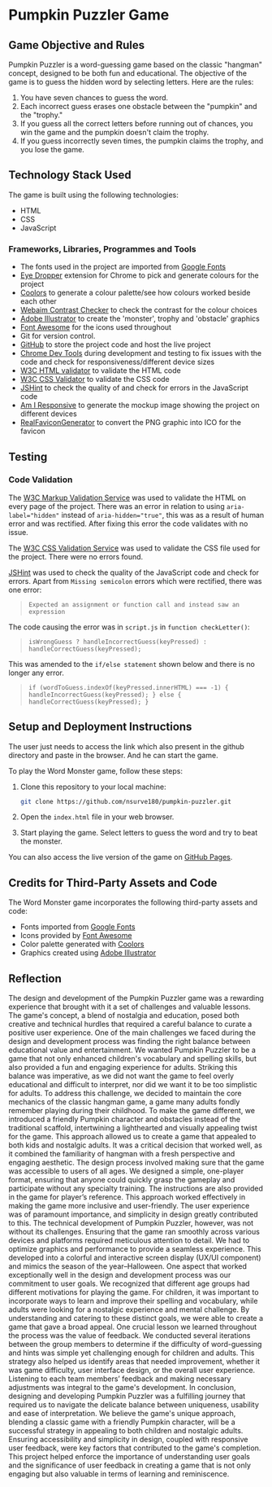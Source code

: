 # Pumpkin Puzzler Game

## Game Objective and Rules

Pumpkin Puzzler is a word-guessing game based on the classic "hangman" concept, designed to be both fun and educational. The objective of the game is to guess the hidden word by selecting letters. Here are the rules:

1. You have seven chances to guess the word.
2. Each incorrect guess erases one obstacle between the "pumpkin" and the "trophy."
3. If you guess all the correct letters before running out of chances, you win the game and the pumpkin doesn't claim the trophy.
4. If you guess incorrectly seven times, the pumpkin claims the trophy, and you lose the game.

## Technology Stack Used

The game is built using the following technologies:

- HTML
- CSS
- JavaScript

### Frameworks, Libraries, Programmes and Tools

 - The fonts used in the project are imported from [Google Fonts](https://fonts.google.com/)
 - [Eye Dropper](https://eyedropper.org/) extension for Chrome to pick and generate colours for the project
- [Coolors](https://coolors.co/) to generate a colour palette/see how colours worked beside each other
- [Webaim Contrast Checker](https://webaim.org/resources/contrastchecker/) to check the contrast for the colour choices 
- [Adobe Illustrator](https://www.adobe.com/ie/products/illustrator.html) to create the 'monster', trophy and 'obstacle' graphics
- [Font Awesome](https://fontawesome.com/) for the icons used throughout
- Git for version control.
- [GitHub](https://github.com/) to store the project code and host the live project
- [Chrome Dev Tools](https://developer.chrome.com/docs/devtools/) during development and testing to fix issues with the code and check for responsiveness/different device sizes
- [W3C HTML validator](https://validator.w3.org/) to validate the HTML code
- [W3C CSS Validator](https://jigsaw.w3.org/css-validator/) to validate the CSS code
- [JSHint](https://jshint.com/) to check the quality of and check for errors in the JavaScript code
- [Am I Responsive](http://ami.responsivedesign.is/) to generate the mockup image showing the project on different devices
- [RealFaviconGenerator](https://realfavicongenerator.net/) to convert the PNG graphic into ICO for the favicon


## Testing
### Code Validation
The [W3C Markup Validation Service](https://validator.w3.org/) was used to validate the HTML on every page of the project. There was an error in relation to using `aria-label="hidden"` instead of `aria-hidden="true"`, this was as a result of human error and was rectified. After fixing this error the code validates with no issue.
>
The [W3C CSS Validation Service](https://jigsaw.w3.org/css-validator/) was used to validate the CSS file used for the project. There were no errors found.
>
[JSHint](https://jshint.com/) was used to check the quality of the JavaScript code and check for errors. Apart from `Missing semicolon` errors which were rectified, there was one error:
> 	`Expected an assignment or function call and instead saw an expression` 

The code causing the error was in `script.js` in `function checkLetter()`:
>`isWrongGuess ? handleIncorrectGuess(keyPressed) : handleCorrectGuess(keyPressed);`

This was amended to the `if/else statement` shown below and there is no longer any error.
>`if (wordToGuess.indexOf(keyPressed.innerHTML) === -1) {
        handleIncorrectGuess(keyPressed);
    } else {
        handleCorrectGuess(keyPressed);
    }`


## Setup and Deployment Instructions

The user just needs to access the link which also present in the github directory and paste in the browser. And he can start the game.

To play the Word Monster game, follow these steps:

1. Clone this repository to your local machine:

   ```bash
   git clone https://github.com/nsurve180/pumpkin-puzzler.git
   ```

2. Open the `index.html` file in your web browser.

3. Start playing the game. Select letters to guess the word and try to beat the monster.

You can also access the live version of the game on [GitHub Pages](https://github.com/nsurve180/pumpkin-puzzler.git).

## Credits for Third-Party Assets and Code

The Word Monster game incorporates the following third-party assets and code:

- Fonts imported from [Google Fonts](https://fonts.google.com/)
- Icons provided by [Font Awesome](https://fontawesome.com/)
- Color palette generated with [Coolors](https://coolors.co/)
- Graphics created using [Adobe Illustrator](https://www.adobe.com/products/illustrator.html)

## Reflection 

The design and development of the Pumpkin Puzzler game was a rewarding experience that brought with it a set of challenges and valuable lessons. The game's concept, a blend of nostalgia and education, posed both creative and technical hurdles that required a careful balance to curate a positive user experience. 
One of the main challenges we faced during the design and development process was finding the right balance between educational value and entertainment. We wanted Pumpkin Puzzler to be a game that not only enhanced children's vocabulary and spelling skills, but also provided a fun and engaging experience for adults. Striking this balance was imperative, as we did not want the game to feel overly educational and difficult to interpret, nor did we want it to be too simplistic for adults.
To address this challenge, we decided to maintain the core mechanics of the classic hangman game, a game many adults fondly remember playing during their childhood. To make the game different, we introduced a friendly Pumpkin character and obstacles instead of the traditional scaffold, intertwining a lighthearted and visually appealing twist for the game. This approach allowed us to create a game that appealed to both kids and nostalgic adults. It was a critical decision that worked well, as it combined the familiarity of hangman with a fresh perspective and engaging aesthetic.
The design process involved making sure that the game was accessible to users of all ages. We designed a simple, one-player format, ensuring that anyone could quickly grasp the gameplay and participate without any specialty training. The instructions are also provided in the game for player’s reference. This approach worked effectively in making the game more inclusive and user-friendly. The user experience was of paramount importance, and simplicity in design greatly contributed to this. 
The technical development of Pumpkin Puzzler, however, was not without its challenges. Ensuring that the game ran smoothly across various devices and platforms required meticulous attention to detail. We had to optimize graphics and performance to provide a seamless experience. This developed into a colorful and interactive screen display (UX/UI component) and mimics the season of the year–Halloween.
One aspect that worked exceptionally well in the design and development process was our commitment to user goals. We recognized that different age groups had different motivations for playing the game. For children, it was important to incorporate ways to learn and improve their spelling and vocabulary, while adults were looking for a nostalgic experience and mental challenge. By understanding and catering to these distinct goals, we were able to create a game that gave a broad appeal.
One crucial lesson we learned throughout the process was the value of feedback. We conducted several iterations between the group members to determine if the difficulty of word-guessing and hints was simple yet challenging enough for children and adults. This strategy also helped us identify areas that needed improvement, whether it was game difficulty, user interface design, or the overall user experience. Listening to each team members’ feedback and making necessary adjustments was integral to the game's development.
In conclusion, designing and developing Pumpkin Puzzler was a fulfilling journey that required us to navigate the delicate balance between uniqueness, usability and ease of interpretation. We believe the game's unique approach, blending a classic game with a friendly Pumpkin character, will be a successful strategy in appealing to both children and nostalgic adults. Ensuring accessibility and simplicity in design, coupled with responsive user feedback, were key factors that contributed to the game's completion. This project helped enforce the importance of understanding user goals and the significance of user feedback in creating a game that is not only engaging but also valuable in terms of learning and reminiscence.

